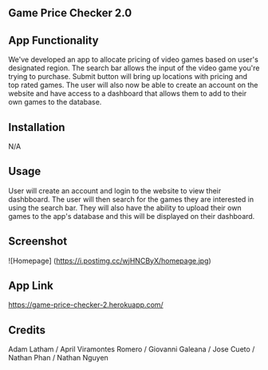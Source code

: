 ## Game Price Checker 2.0


## App Functionality
We've developed an app to allocate pricing of video games based on user's designated region. The search bar allows the input of the video game you're trying to purchase. Submit button will bring up locations with pricing and top rated games. The user will also now be able to create an account on the website and have access to a dashboard that allows them to add to their own games to the database.


## Installation
N/A


## Usage
User will create an account and login to the website to view their dashbboard. The user will then search for the games they are interested in using the search bar. They will also have the ability to upload their own games to the app's database and this will be displayed on their dashboard.

## Screenshot

![Homepage] (https://i.postimg.cc/wjHNCByX/homepage.jpg)




## App Link


https://game-price-checker-2.herokuapp.com/



## Credits

Adam Latham / April Viramontes Romero / Giovanni Galeana / Jose Cueto / Nathan Phan / Nathan Nguyen









